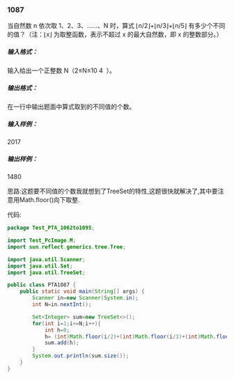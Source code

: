 ### 1087
当自然数 n 依次取 1、2、3、……、N 时，算式 ⌊n/2⌋+⌊n/3⌋+⌊n/5⌋ 有多少个不同的值？（注：⌊x⌋ 为取整函数，表示不超过 x 的最大自然数，即 x 的整数部分。）  

##### 输入格式：  
输入给出一个正整数 N（2≤N≤10
​4
​​ ）。  

##### 输出格式：  
在一行中输出题面中算式取到的不同值的个数。  

##### 输入样例：  
2017  
##### 输出样例：  
1480  

思路:这题要不同值的个数我就想到了TreeSet的特性,这题很快就解决了,其中要注意用Math.floor()向下取整.  

代码:  
```java
package Test_PTA_1062to1095;

import Test_PcImage.M;
import sun.reflect.generics.tree.Tree;

import java.util.Scanner;
import java.util.Set;
import java.util.TreeSet;

public class PTA1087 {
    public static void main(String[] args) {
        Scanner in=new Scanner(System.in);
        int N=in.nextInt();

        Set<Integer> sum=new TreeSet<>();
        for(int i=1;i<=N;i++){
            int h=0;
            h= (int)Math.floor(i/2)+(int)Math.floor(i/3)+(int)Math.floor(i/5);
            sum.add(h);
        }
        System.out.println(sum.size());
    }
}
```
